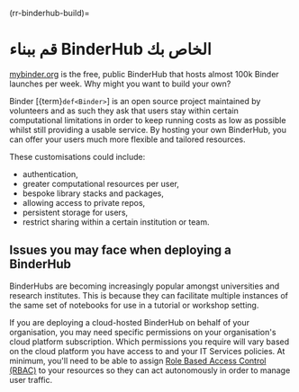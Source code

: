 (rr-binderhub-build)=
# قم ببناء BinderHub الخاص بك

[mybinder.org](https://mybinder.org/) is the free, public BinderHub that hosts almost 100k Binder launches per week. Why might you want to build your own?

Binder [{term}`def<Binder>`] is an open source project maintained by volunteers and as such they ask that users stay within certain computational limitations in order to keep running costs as low as possible whilst still providing a usable service. By hosting your own BinderHub, you can offer your users much more flexible and tailored resources.

These customisations could include:

- authentication,
- greater computational resources per user,
- bespoke library stacks and packages,
- allowing access to private repos,
- persistent storage for users,
- restrict sharing within a certain institution or team.

## Issues you may face when deploying a BinderHub

BinderHubs are becoming increasingly popular amongst universities and research institutes. This is because they can facilitate multiple instances of the same set of notebooks for use in a tutorial or workshop setting.

If you are deploying a cloud-hosted BinderHub on behalf of your organisation, you may need specific permissions on your organisation's cloud platform subscription. Which permissions you require will vary based on the cloud platform you have access to and your IT Services policies. At minimum, you'll need to be able to assign [Role Based Access Control (RBAC)](https://docs.microsoft.com/en-us/azure/role-based-access-control/overview) to your resources so they can act autonomously in order to manage user traffic.

